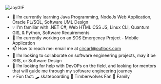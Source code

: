 ![JoyGIF](https://github.com/Circarl/Circarl/assets/94388078/cb89d0e4-606e-4a6d-9305-a781fb9c9790)



- 🌱 I’m currently learning Java Programming, NodeJs Web Application, Oracle PL/SQL, Software UML Design
- 💡 I'm familiar with .NET C#, Web HTML CSS JS, Linux CLI, Quantum GIS, & Python, Software Requirements
- 🔭 I’m currently working on an SOS Emergency Project - Mobile Application
- 📫 How to reach me: email me at circarl@outlook.com
- 👯 I’m looking to collaborate on software engineering projects, may it be SRS, or Software Design
- 🤔 I’m looking for help with DevOPs on the field, and looking for mentors that will guide me through my software engineering journey
- ⚡ Fun fact: 🛹 skateboarding 🏀 Timberwolves Fan 💖 Family





<!--
**Circarl/Circarl** is a ✨ _special_ ✨ repository because its `README.md` (this file) appears on your GitHub profile.

Here are some ideas to get you started:

- 🔭 I’m currently working on ...
- 🌱 I’m currently learning ...
- 👯 I’m looking to collaborate on ...
- 🤔 I’m looking for help with ...
- 💬 Ask me about ...
- 📫 How to reach me: ...
- 😄 Pronouns: ...
- ⚡ Fun fact: ...
-->
